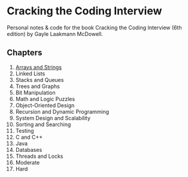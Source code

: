 # Cracking the Coding Interview

Personal notes & code for the book Cracking the Coding Interview (6th edition) by Gayle Laakmann McDowell.

## Chapters

1. [Arrays and Strings](/docs/chapters/01.md)
2. Linked Lists
3. Stacks and Queues
4. Trees and Graphs
5. Bit Manipulation
6. Math and Logic Puzzles
7. Object-Oriented Design
8. Recursion and Dynamic Programming
9. System Design and Scalability
10. Sorting and Searching
11. Testing
12. C and C++
13. Java
14. Databases
15. Threads and Locks
16. Moderate
17. Hard